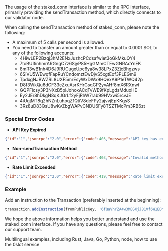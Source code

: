 The usage of the staked_conn interface is similar to the RPC interface, primarily providing the sendTransaction method, which directly connects to our validator node.

When calling the sendTransaction method of staked_conn, please note the following:

- A maximum of 5 calls per second is allowed.
- You need to transfer an amount greater than or equal to 0.0001 SOL to any of the following accounts:
  - 4HiwLEP2Bzqj3hM2ENxJuzhcPCdsafwiet3oGkMkuQY4
  - 7toBU3inhmrARGngC7z6SjyP85HgGMmCTEwGNRAcYnEK
  - 8mR3wB1nh4D6J9RUCugxUpc6ya8w38LPxZ3ZjcBhgzws
  - 6SiVU5WEwqfFapRuYCndomztEwDjvS5xgtEof3PLEGm9
  - TpdxgNJBWZRL8UXF5mrEsyWxDWx9HQexA9P1eTWQ42p
  - D8f3WkQu6dCF33cZxuAsrKHrGsqGP2yvAHf8mX6RXnwf
  - GQPFicsy3P3NXxB5piJohoxACqTvWE9fKpLgdsMduoHE
  - Ey2JEr8hDkgN8qKJGrLf2yFjRhW7rab99HVxwi5rcvJE
  - 4iUgjMT8q2hNZnLuhpqZ1QtiV8deFPy2ajvvjEpKKgsS
  - 3Rz8uD83QsU8wKvZbgWAPvCNDU6Fy8TSZTMcPm3RB6zt

### Special Error Codes ###

- **API Key Expired**
```json
{"id":"1","jsonrpc":"2.0","error":{"code":403,"message":"API key has expired"}}
  ```

- **Non-sendTransaction Method**
```json
{"id":"1","jsonrpc":"2.0","error":{"code":403,"message":"Invalid method"}}
  ```

- **Rate Limit Exceeded**
```json
{"id":"1","jsonrpc":"2.0","error":{"code":419,"message":"Rate limit exceeded"}}
```

### Example ###

Add an instruction to the Transaction (preferably inserted at the beginning):
```javascript
transaction.addInstruction(fromPublicKey, '6fQaVhYZA4w3MBSXjJ81Vf6W1EDYeUPXpgVQ6UQyU1Av', 100000);
```

We hope the above information helps you better understand and use the staked_conn interface. If you have any questions, please feel free to contact our support team.

Multilingual examples, including Rust, Java, Go, Python, node, how to use the 0slot service
